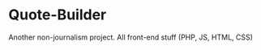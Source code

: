 Quote-Builder
=============

Another non-journalism project. All front-end stuff (PHP, JS, HTML, CSS)
